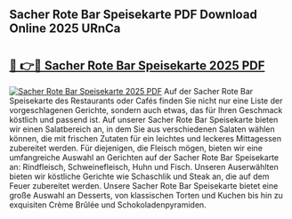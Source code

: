 ## Sacher Rote Bar Speisekarte PDF Download Online 2025 URnCa

# <h2><a href="http://gc84z9i.nevu.top/?p=Sacher+Rote+Bar+Speisekarte">🔗 👉🔴 Sacher Rote Bar Speisekarte 2025 PDF</a></h2>

[![Sacher Rote Bar Speisekarte 2025 PDF](https://i.imgur.com/dBaPXMq.png)](http://gc84z9i.nevu.top/?p=Sacher+Rote+Bar+Speisekarte)
Auf der Sacher Rote Bar Speisekarte des Restaurants oder Cafés finden Sie nicht nur eine Liste der vorgeschlagenen Gerichte, sondern auch etwas, das für Ihren Geschmack köstlich und passend ist. Auf unserer Sacher Rote Bar Speisekarte bieten wir einen Salatbereich an, in dem Sie aus verschiedenen Salaten wählen können, die mit frischen Zutaten für ein leichtes und leckeres Mittagessen zubereitet werden. Für diejenigen, die Fleisch mögen, bieten wir eine umfangreiche Auswahl an Gerichten auf der Sacher Rote Bar Speisekarte an: Rindfleisch, Schweinefleisch, Huhn und Fisch. Unseren Auserwählten bieten wir köstliche Gerichte wie Schaschlik und Steak an, die auf dem Feuer zubereitet werden. Unsere Sacher Rote Bar Speisekarte bietet eine große Auswahl an Desserts, von klassischen Torten und Kuchen bis hin zu exquisiten Crème Brûlée und Schokoladenpyramiden.

